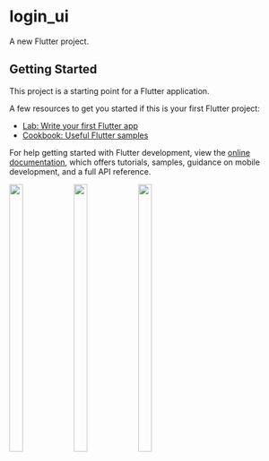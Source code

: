 # login_ui

A new Flutter project.

## Getting Started

This project is a starting point for a Flutter application.

A few resources to get you started if this is your first Flutter project:

- [Lab: Write your first Flutter app](https://docs.flutter.dev/get-started/codelab)
- [Cookbook: Useful Flutter samples](https://docs.flutter.dev/cookbook)

For help getting started with Flutter development, view the
[online documentation](https://docs.flutter.dev/), which offers tutorials,
samples, guidance on mobile development, and a full API reference.
<p>
  <img src = "https://user-images.githubusercontent.com/114208600/230556649-643cc1ed-8fb8-47da-9de3-be4abb133aee.png" width=22% height=35%>
  <img src = "https://user-images.githubusercontent.com/114208600/230557562-1195b63f-e7ff-4ee1-86e7-12066f2c2624.png" width=22% height=35%>
  <img src = "https://user-images.githubusercontent.com/114208600/230557562-1195b63f-e7ff-4ee1-86e7-12066f2c2624.png" width=22% height=35%>
 
</p>



